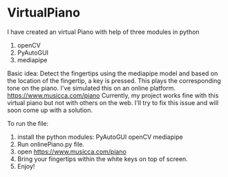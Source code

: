 # VirtualPiano
I have created an virtual Piano with help of three modules in python
1. openCV
2. PyAutoGUI
3. mediapipe

Basic idea:
Detect the fingertips using the mediapipe model and based on the location of the fingertip, a key is pressed. This plays the corresponding tone on the piano. I've simulated this on  an online platform.
https://www.musicca.com/piano
Currently, my project works fine with this virtual piano but not with others on the web. I'll try to fix this issue and will soon come up with a solution.

To run the file:
1. install the python modules: PyAutoGUI <pip install PyAutoGUI>
                               openCV <pip install opencv-python>
                               mediapipe <pip install mediapipe>
2. Run onlinePiano.py file.
3. open https://www.musicca.com/piano
3. Bring your fingertips within the white keys on top of screen.
4. Enjoy!
